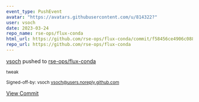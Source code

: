 ```yaml
---
event_type: PushEvent
avatar: "https://avatars.githubusercontent.com/u/814322?"
user: vsoch
date: 2023-03-24
repo_name: rse-ops/flux-conda
html_url: https://github.com/rse-ops/flux-conda/commit/f58456ce4906c088efe9cd21f62e359d5ebc9a9a
repo_url: https://github.com/rse-ops/flux-conda
---
```


<a href='https://github.com/vsoch' target='_blank'>vsoch</a> pushed to <a href='https://github.com/rse-ops/flux-conda' target='_blank'>rse-ops/flux-conda</a>

<small>tweak

Signed-off-by: vsoch <vsoch@users.noreply.github.com></small>

<a href='https://github.com/rse-ops/flux-conda/commit/f58456ce4906c088efe9cd21f62e359d5ebc9a9a' target='_blank'>View Commit</a>